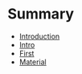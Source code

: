 # Summary

* [Introduction](README.md)
* [Intro](intro.md)
* [First](first.md)
* [Material](material.md)

